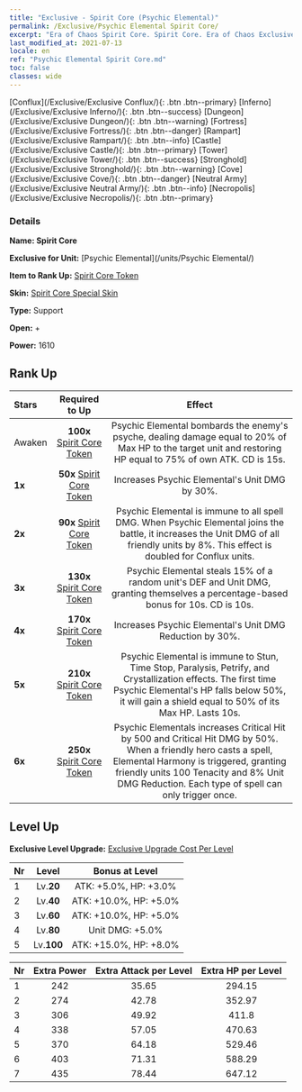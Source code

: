 ```yaml
---
title: "Exclusive - Spirit Core (Psychic Elemental)"
permalink: /Exclusive/Psychic Elemental Spirit Core/
excerpt: "Era of Chaos Spirit Core. Spirit Core. Era of Chaos Exclusive Spirit Core. Psychic Elemental Exclusive."
last_modified_at: 2021-07-13
locale: en
ref: "Psychic Elemental Spirit Core.md"
toc: false
classes: wide
---
```

 [Conflux](/Exclusive/Exclusive Conflux/){: .btn .btn--primary} [Inferno](/Exclusive/Exclusive Inferno/){: .btn .btn--success} [Dungeon](/Exclusive/Exclusive Dungeon/){: .btn .btn--warning} [Fortress](/Exclusive/Exclusive Fortress/){: .btn .btn--danger} [Rampart](/Exclusive/Exclusive Rampart/){: .btn .btn--info} [Castle](/Exclusive/Exclusive Castle/){: .btn .btn--primary} [Tower](/Exclusive/Exclusive Tower/){: .btn .btn--success} [Stronghold](/Exclusive/Exclusive Stronghold/){: .btn .btn--warning} [Cove](/Exclusive/Exclusive Cove/){: .btn .btn--danger} [Neutral Army](/Exclusive/Exclusive Neutral Army/){: .btn .btn--info} [Necropolis](/Exclusive/Exclusive Necropolis/){: .btn .btn--primary} 

### Details
 **Name: Spirit Core** 

 **Exclusive for Unit:** [Psychic Elemental](/units/Psychic Elemental/) 

 **Item to Rank Up:** [Spirit Core Token](/Items/con_1000/)

 **Skin:** [Spirit Core Special Skin](/Items/con_668/)

 **Type:** Support

 **Open:** +

 **Power:** 1610

## Rank Up

  |     Stars    |  Required to Up | Effect |
  |:-------------|:---------------:|:---------------:|
  |  Awaken  | **100x** [Spirit Core Token](/Items/con_1000/) | <Demoralize> Psychic Elemental bombards the enemy's psyche, dealing damage equal to 20% of Max HP to the target unit and restoring HP equal to 75% of own ATK. CD is 15s. |
  | **1x** <i class="fas fa-star"/> | **50x** [Spirit Core Token](/Items/con_1000/) | Increases Psychic Elemental's Unit DMG by 30%. |
  | **2x** <i class="fas fa-star"/> | **90x** [Spirit Core Token](/Items/con_1000/) | Psychic Elemental is immune to all spell DMG. When Psychic Elemental joins the battle, it increases the Unit DMG of all friendly units by 8%. This effect is doubled for Conflux units. |
  | **3x** <i class="fas fa-star"/> | **130x** [Spirit Core Token](/Items/con_1000/) | <Domination> Psychic Elemental steals 15% of a random unit's DEF and Unit DMG, granting themselves a percentage-based bonus for 10s. CD is 10s. |
  | **4x** <i class="fas fa-star"/> | **170x** [Spirit Core Token](/Items/con_1000/) | Increases Psychic Elemental's Unit DMG Reduction by 30%. |
  | **5x** <i class="fas fa-star"/> | **210x** [Spirit Core Token](/Items/con_1000/) | Psychic Elemental is immune to Stun, Time Stop, Paralysis, Petrify, and Crystallization effects. The first time Psychic Elemental's HP falls below 50%, it will gain a shield equal to 50% of its Max HP. Lasts 10s. |
  | **6x** <i class="fas fa-star"/> | **250x** [Spirit Core Token](/Items/con_1000/) | <Elemental Harmony> Psychic Elementals increases Critical Hit by 500 and Critical Hit DMG by 50%. When a friendly hero casts a spell, Elemental Harmony is triggered, granting friendly units 100 Tenacity and 8% Unit DMG Reduction. Each type of spell can only trigger <Elemental Harmony> once. |


## Level Up
 **Exclusive Level Upgrade:** [Exclusive Upgrade Cost Per Level](/Exclusive/ExclusiveUpgradeCostPerLevel/)

  |  Nr  |   Level  | Bonus at Level |
  |:-----|:--------:|:--------------:|
  | 1 | Lv.**20** | ATK: +5.0%, HP: +3.0% |
  | 2 | Lv.**40** | ATK: +10.0%, HP: +5.0% |
  | 3 | Lv.**60** | ATK: +10.0%, HP: +5.0% |
  | 4 | Lv.**80** | Unit DMG: +5.0% |
  | 5 | Lv.**100** | ATK: +15.0%, HP: +8.0% |


  |  Nr  |  Extra Power | Extra Attack per Level | Extra HP per Level |
  |:-----|:--------:|:--------:|:--------:|
  | 1 | 242 | 35.65 | 294.15 |
  | 2 | 274 | 42.78 | 352.97 |
  | 3 | 306 | 49.92 | 411.8 |
  | 4 | 338 | 57.05 | 470.63 |
  | 5 | 370 | 64.18 | 529.46 |
  | 6 | 403 | 71.31 | 588.29 |
  | 7 | 435 | 78.44 | 647.12 |


